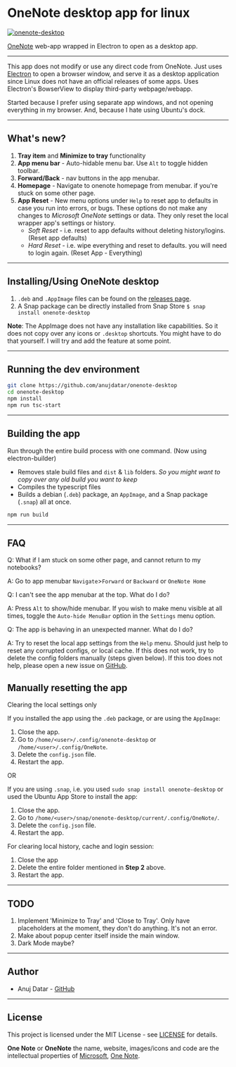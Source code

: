 # OneNote desktop app for linux

[![onenote-desktop](https://snapcraft.io/onenote-desktop/badge.svg)](https://snapcraft.io/onenote-desktop)

[OneNote](https://onenote.com/) web-app wrapped in Electron to open as a desktop app.

___

This app does not modify or use any direct code from OneNote. Just uses [Electron](https://github.com/electron/electron) to open a browser window, and serve it as a desktop application since Linux does not have an official releases of some apps. Uses Electron's BowserView to display third-party webpage/webapp.

Started because I prefer using separate app windows, and not opening everything in my browser. And, because I hate using Ubuntu's dock.
___

## What's new?
1. **Tray item** and **Minimize to tray** functionality
2. **App menu bar** - Auto-hidable menu bar. Use `Alt` to toggle hidden toolbar.
3. **Forward/Back** - nav buttons in the app menubar.
4. **Homepage** - Navigate to onenote homepage from menubar. if you're stuck on some other page.
5. **App Reset** - New menu options under `Help` to reset app to defaults in case you run into errors, or bugs. These options do not make any changes to *Microsoft OneNote* settings or data. They only reset the local wrapper app's settings or history.
   - *Soft Reset* - i.e. reset to app defaults without deleting history/logins. (Reset app defaults)
   - *Hard Reset* - i.e. wipe everything and reset to defaults. you will need to login again. (Reset App - Everything)

___
## Installing/Using OneNote desktop
1. `.deb` and `.AppImage` files can be found on the [releases page](https://github.com/anujdatar/onenote-desktop/releases).
2. A Snap package can be directly installed from Snap Store `$ snap install onenote-desktop`

**Note**: The AppImage does not have any installation like capabilities. So it does not copy over any icons or `.desktop` shortcuts. You might have to do that yourself. I will try and add the feature at some point.

___

## Running the dev environment

```bash
git clone https://github.com/anujdatar/onenote-desktop
cd onenote-desktop
npm install
npm run tsc-start
```

___

## Building the app

Run through the entire build process with one command. (Now using electron-builder)
- Removes stale build files and `dist` & `lib` folders. *So you might want to copy over any old build you want to keep*
- Compiles the typescript files
- Builds a debian (`.deb`) package, an `AppImage`, and a Snap package (`.snap`) all at once.

```bash
npm run build
```

___
## FAQ
Q: What if I am stuck on some other page, and cannot return to my notebooks?

A: Go to app menubar `Navigate`>`Forward` or `Backward` or `OneNote Home`
<br>

Q: I can't see the app menubar at the top. What do I do?

A: Press `Alt` to show/hide menubar. If you wish to make menu visible at all times, toggle the `Auto-hide MenuBar` option in the `Settings` menu option.
<br>

Q: The app is behaving in an unexpected manner. What do I do?

A: Try to reset the local app settings from the `Help` menu. Should just help to reset any corrupted configs, or local cache. If this does not work, try to delete the config folders manually (steps given below). If this too does not help, please open a new issue on [GitHub](https://github.com/anujdatar/onenote-desktop/issues/new/choose).


## Manually resetting the app
Clearing the local settings only

If you installed the app using the `.deb` package, or are using the `AppImage`:

1. Close the app.
2. Go to `/home/<user>/.config/onenote-desktop` or `/home/<user>/.config/OneNote`.
3. Delete the `config.json` file.
4. Restart the app.

OR

If you are using `.snap`, i.e. you used `sudo snap install onenote-desktop` or used the Ubuntu App Store to install the app:

1. Close the app.
2. Go to `/home/<user>/snap/onenote-desktop/current/.config/OneNote/`.
3. Delete the `config.json` file.
4. Restart the app.

For clearing local history, cache and login session:<br>
1. Close the app
2. Delete the entire folder mentioned in **Step 2** above.
3. Restart the app.
___

## TODO
1. Implement 'Minimize to Tray' and 'Close to Tray'. Only have placeholders at the moment, they don't do anything. It's not an error.
2. Make about popup center itself inside the main window.
3. Dark Mode maybe?

___
## Author

* Anuj Datar - [GitHub](https://github.com/anujdatar/)

___

## License

This project is licensed under the MIT License - see [LICENSE](https://github.com/anujdatar/onenote-desktop/LICENSE.md) for details.

**One Note** or **OneNote** the name, website, images/icons and code are the intellectual properties of [Microsoft](https://www.microsoft.com/), [One Note](https://onenote.com/).
